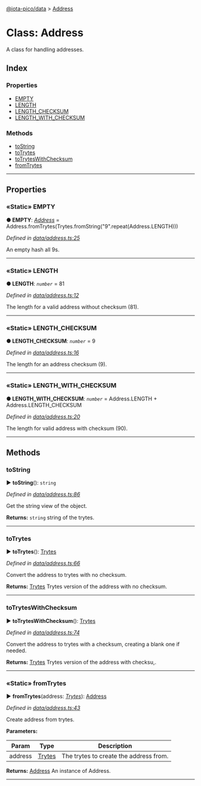 [@iota-pico/data](../README.md) > [Address](../classes/address.md)



# Class: Address


A class for handling addresses.

## Index

### Properties

* [EMPTY](address.md#empty)
* [LENGTH](address.md#length)
* [LENGTH_CHECKSUM](address.md#length_checksum)
* [LENGTH_WITH_CHECKSUM](address.md#length_with_checksum)


### Methods

* [toString](address.md#tostring)
* [toTrytes](address.md#totrytes)
* [toTrytesWithChecksum](address.md#totryteswithchecksum)
* [fromTrytes](address.md#fromtrytes)



---
## Properties
<a id="empty"></a>

### «Static» EMPTY

**●  EMPTY**:  *[Address](address.md)*  =  Address.fromTrytes(Trytes.fromString("9".repeat(Address.LENGTH)))

*Defined in [data/address.ts:25](https://github.com/iotaeco/iota-pico-data/blob/830c7c0/src/data/address.ts#L25)*



An empty hash all 9s.




___

<a id="length"></a>

### «Static» LENGTH

**●  LENGTH**:  *`number`*  = 81

*Defined in [data/address.ts:12](https://github.com/iotaeco/iota-pico-data/blob/830c7c0/src/data/address.ts#L12)*



The length for a valid address without checksum (81).




___

<a id="length_checksum"></a>

### «Static» LENGTH_CHECKSUM

**●  LENGTH_CHECKSUM**:  *`number`*  = 9

*Defined in [data/address.ts:16](https://github.com/iotaeco/iota-pico-data/blob/830c7c0/src/data/address.ts#L16)*



The length for an address checksum (9).




___

<a id="length_with_checksum"></a>

### «Static» LENGTH_WITH_CHECKSUM

**●  LENGTH_WITH_CHECKSUM**:  *`number`*  =  Address.LENGTH + Address.LENGTH_CHECKSUM

*Defined in [data/address.ts:20](https://github.com/iotaeco/iota-pico-data/blob/830c7c0/src/data/address.ts#L20)*



The length for valid address with checksum (90).




___


## Methods
<a id="tostring"></a>

###  toString

► **toString**(): `string`



*Defined in [data/address.ts:86](https://github.com/iotaeco/iota-pico-data/blob/830c7c0/src/data/address.ts#L86)*



Get the string view of the object.




**Returns:** `string`
string of the trytes.






___

<a id="totrytes"></a>

###  toTrytes

► **toTrytes**(): [Trytes](trytes.md)



*Defined in [data/address.ts:66](https://github.com/iotaeco/iota-pico-data/blob/830c7c0/src/data/address.ts#L66)*



Convert the address to trytes with no checksum.




**Returns:** [Trytes](trytes.md)
Trytes version of the address with no checksum.






___

<a id="totryteswithchecksum"></a>

###  toTrytesWithChecksum

► **toTrytesWithChecksum**(): [Trytes](trytes.md)



*Defined in [data/address.ts:74](https://github.com/iotaeco/iota-pico-data/blob/830c7c0/src/data/address.ts#L74)*



Convert the address to trytes with a checksum, creating a blank one if needed.




**Returns:** [Trytes](trytes.md)
Trytes version of the address with checksu,.






___

<a id="fromtrytes"></a>

### «Static» fromTrytes

► **fromTrytes**(address: *[Trytes](trytes.md)*): [Address](address.md)



*Defined in [data/address.ts:43](https://github.com/iotaeco/iota-pico-data/blob/830c7c0/src/data/address.ts#L43)*



Create address from trytes.


**Parameters:**

| Param | Type | Description |
| ------ | ------ | ------ |
| address | [Trytes](trytes.md)   |  The trytes to create the address from. |





**Returns:** [Address](address.md)
An instance of Address.






___


